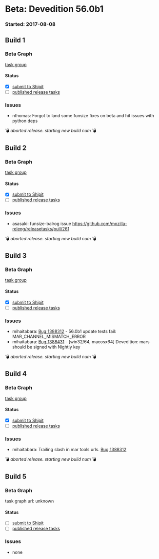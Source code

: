 # Beta: Devedition 56.0b1

### Started: 2017-08-08

## Build 1

### Beta Graph
[task group](https://tools.taskcluster.net/push-inspector/#/j9-GjuTXQdiWOsiO6fL2Ag)


#### Status
- [x] [submit to Shipit](https://wiki.mozilla.org/Release:Release_Automation_on_Mercurial:Starting_a_Release#Submit_to_Ship_It)
- [ ] [published release tasks](../how-tos/relpro.md#4-publish-release)

### Issues
- nthomas: Forgot to land some funsize fixes on beta and hit issues with python deps

:bomb: _aborted release. starting new build num_ :bomb:

## Build 2

### Beta Graph
[task group](https://tools.taskcluster.net/push-inspector/#/peh4qWmITmKjaT-Nwcan8A)


#### Status
- [x] [submit to Shipit](https://wiki.mozilla.org/Release:Release_Automation_on_Mercurial:Starting_a_Release#Submit_to_Ship_It)
- [ ] [published release tasks](../how-tos/relpro.md#4-publish-release)

### Issues
- asasaki: funsize-balrog issue https://github.com/mozilla-releng/releasetasks/pull/261

:bomb: _aborted release. starting new build num_ :bomb:

## Build 3

### Beta Graph
[task group](https://tools.taskcluster.net/push-inspector/#/BoyrEYDOTWCZSOZ8u23YiA)


#### Status
- [x] [submit to Shipit](https://wiki.mozilla.org/Release:Release_Automation_on_Mercurial:Starting_a_Release#Submit_to_Ship_It)
- [ ] [published release tasks](../how-tos/relpro.md#4-publish-release)

### Issues
- mihaitabara: [Bug 1388312](https://bugzil.la/1388312) - 56.0b1 update tests fail: MAR_CHANNEL_MISMATCH_ERROR
- mihaitabara: [Bug 1388431](https://bugzil.la/1388431) - [win32/64, macosx64] Devedition: mars should be signed with Nightly key

:bomb: _aborted release. starting new build num_ :bomb:

## Build 4

### Beta Graph
[task group](https://tools.taskcluster.net/push-inspector/#/LcsV9wwyTIOc_1U6_vgzDQ)


#### Status
- [x] [submit to Shipit](https://wiki.mozilla.org/Release:Release_Automation_on_Mercurial:Starting_a_Release#Submit_to_Ship_It)
- [ ] [published release tasks](../how-tos/relpro.md#4-publish-release)

### Issues
- mihaitabara: Trailing slash in mar tools urls. [Bug 1388312](https://bugzil.la/1388312)

:bomb: _aborted release. starting new build num_ :bomb:

## Build 5

### Beta Graph
task graph url: unknown


#### Status
- [ ] [submit to Shipit](https://wiki.mozilla.org/Release:Release_Automation_on_Mercurial:Starting_a_Release#Submit_to_Ship_It)
- [ ] [published release tasks](../how-tos/relpro.md#4-publish-release)

### Issues
- none


